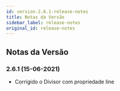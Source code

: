 ```yaml
---
id: version-2.6.1-release-notes
title: Notas da Versão
sidebar_label: release-notes
original_id: release-notes
---
```


## Notas da Versão

### 2.6.1 (15-06-2021)

- Corrigido o Divisor com propriedade line
